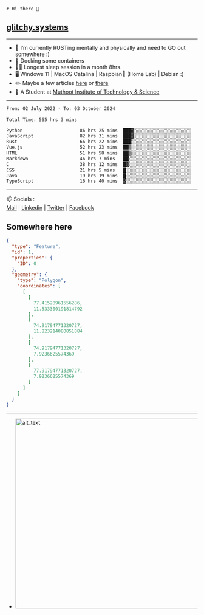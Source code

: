 ```
# Hi there 👋
```
## [glitchy.systems](https://glitchy.systems)
---

- 🌱 I’m currently RUSTing mentally and physically and need to GO out somewhere :)
- 🐋 Docking some containers
- 😶‍🌫️ Longest sleep session in a month 8hrs.
- 🖥️ Windows 11 | MacOS Catalina | Raspbian🥧 (Home Lab) | Debian :)
- ✏️ Maybe a few articles [here](https://medium.com/@advaithnarayanan8) or [there](https://medium.com/@advaithnarayanan8)
- 📑 A Student at [Muthoot Institute of Technology & Science](https://mgmits.ac.in/)



---

<!--START_SECTION:waka-->

```txt
From: 02 July 2022 - To: 03 October 2024

Total Time: 565 hrs 3 mins

Python                     86 hrs 25 mins  ███▓░░░░░░░░░░░░░░░░░░░░░   15.30 %
JavaScript                 82 hrs 31 mins  ███▓░░░░░░░░░░░░░░░░░░░░░   14.60 %
Rust                       66 hrs 22 mins  ███░░░░░░░░░░░░░░░░░░░░░░   11.75 %
Vue.js                     52 hrs 23 mins  ██▒░░░░░░░░░░░░░░░░░░░░░░   09.27 %
HTML                       51 hrs 58 mins  ██▒░░░░░░░░░░░░░░░░░░░░░░   09.20 %
Markdown                   46 hrs 7 mins   ██░░░░░░░░░░░░░░░░░░░░░░░   08.16 %
C                          38 hrs 12 mins  █▓░░░░░░░░░░░░░░░░░░░░░░░   06.76 %
CSS                        21 hrs 5 mins   █░░░░░░░░░░░░░░░░░░░░░░░░   03.73 %
Java                       19 hrs 19 mins  █░░░░░░░░░░░░░░░░░░░░░░░░   03.42 %
TypeScript                 16 hrs 40 mins  ▓░░░░░░░░░░░░░░░░░░░░░░░░   02.95 %
```

<!--END_SECTION:waka-->

---

📫 Socials :<br>
[Mail](mailto:advaith@glitchy.systems) | [Linkedin](https://www.linkedin.com/in/advaith-narayanan-a72152214/) | [Twitter](https://twitter.com/advaithnarayan) | [Facebook](https://screenmessage.com/qinq)

## Somewhere here

```geojson
{
  "type": "Feature",
  "id": 1,
  "properties": {
    "ID": 0
  },
  "geometry": {
    "type": "Polygon",
    "coordinates": [
      [
        [
          77.41528961556286,
          11.533300191814792
        ],
        [
          74.91794771320727,
          11.823214080851884
        ],
        [
          74.91794771320727,
          7.9236625574369
        ],
        [
          77.91794771320727,
          7.9236625574369
        ]
      ]
    ]
  }
}
```


--- 
- [<img alt="alt_text" width="500px" src="https://valid.x86.fr/cache/banner/xv24bv-6.png" />](https://valid.x86.fr/xv24bv)


